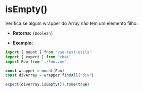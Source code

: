 # isEmpty()

Verifica se algum wrapper do Array não tem um elemento filho.

- **Retorna:** `{Boolean}`

- **Exemplo:**

```js
import { mount } from 'vue-test-utils'
import { expect } from 'chai'
import Foo from './Foo.vue'

const wrapper = mount(Foo)
const divArray = wrapper.findAll('div')

expect(divArray.isEmpty()).toBe(true)
```
